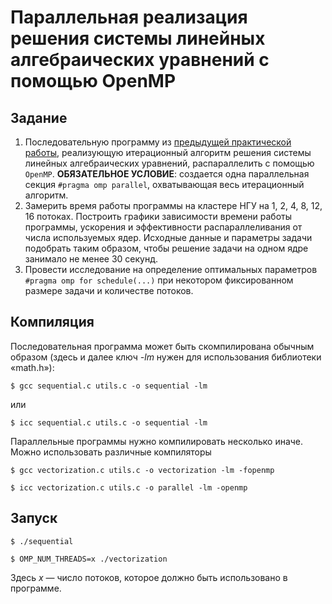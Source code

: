 # Параллельная реализация решения системы линейных алгебраических уравнений с помощью OpenMP

## Задание

1. Последовательную программу из [предыдущей практической работы](https://github.com/llirik42/NSU-Education/tree/main/Parallel-Programming/SLAE+MPI), реализующую итерационный алгоритм решения системы линейных алгебраических уравнений, распараллелить с помощью `OpenMP`. **ОБЯЗАТЕЛЬНОЕ УСЛОВИЕ**: создается одна параллельная секция `#pragma omp parallel`, охватывающая весь итерационный алгоритм.
2. Замерить время работы программы на кластере НГУ на 1, 2, 4, 8, 12, 16 потоках. Построить графики зависимости времени работы программы, ускорения и эффективности распараллеливания от числа используемых ядер. Исходные данные и параметры задачи подобрать таким образом, чтобы решение задачи на одном ядре занимало не менее 30 секунд.
3. Провести исследование на определение оптимальных параметров `#pragma omp for schedule(...)` при некотором фиксированном размере задачи и количестве потоков.

## Компиляция

Последовательная программа может быть скомпилирована обычным образом (здесь и далее ключ *-lm* нужен для использования библиотеки «math.h»):

    $ gcc sequential.c utils.c -o sequential -lm

или

    $ icc sequential.c utils.c -o sequential -lm

Параллельные программы нужно компилировать несколько иначе. Можно использовать различные компиляторы

    $ gcc vectorization.c utils.c -o vectorization -lm -fopenmp

    $ icc vectorization.c utils.c -o parallel -lm -openmp

## Запуск
	$ ./sequential

	$ OMP_NUM_THREADS=x ./vectorization

Здесь *x* — число потоков, которое должно быть использовано в программе.
